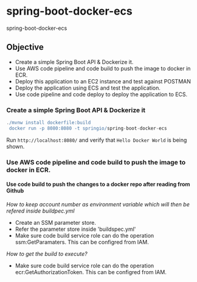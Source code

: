 # spring-boot-docker-ecs
spring-boot-docker-ecs

## Objective

- Create a simple Spring Boot API & Dockerize it. 
- Use AWS code pipeline and code build to push the image to docker in ECR. 
- Deploy this application to an EC2 instance and test against POSTMAN
- Deploy the application using ECS and test the application. 
- Use code pipeline and code deploy to deploy the application to ECS. 


### Create a simple Spring Boot API & Dockerize it

```groovy
./mvnw install dockerfile:build
 docker run -p 8080:8080 -t springio/spring-boot-docker-ecs

```

Run `http://localhost:8080/` and verify that `Hello Docker World` is being shown.

### Use AWS code pipeline and code build to push the image to docker in ECR. 

#### Use code build to push the changes to a docker repo after reading from Github

_How to keep account number as environment variable which will then be refered inside buildpec.yml_

- Create an SSM parameter store.
- Refer the parameter store inside 'buildspec.yml'
- Make sure code build service role can do the operation ssm:GetParamaters. This can be configred from IAM.

_How to get the build to execute?_

- Make sure code build service role can do the operation ecr:GetAuthorizationToken. This can be configred from IAM.

